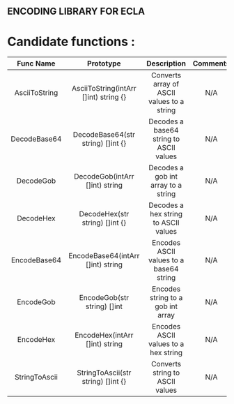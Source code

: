 ## ENCODING LIBRARY FOR ECLA

# Candidate functions :

|   Func Name   |               Prototype               |                Description                 | Comments |
|:-------------:|:-------------------------------------:|:------------------------------------------:|:--------:|
| AsciiToString | AsciiToString(intArr []int) string {} | Converts array of ASCII values to a string |   N/A    |
| DecodeBase64  |   DecodeBase64(str string) []int {}   |  Decodes a base64 string to ASCII values   |   N/A    |
|   DecodeGob   |    DecodeGob(intArr []int) string     |    Decodes a gob int array to a string     |   N/A    |
|   DecodeHex   |    DecodeHex(str string) []int {}     |    Decodes a hex string to ASCII values    |   N/A    |
| EncodeBase64  |   EncodeBase64(intArr []int) string   |  Encodes ASCII values to a base64 string   |   N/A    |
|   EncodeGob   |      EncodeGob(str string) []int      |     Encodes string to a gob int array      |   N/A    |
|   EncodeHex   |    EncodeHex(intArr []int) string     |    Encodes ASCII values to a hex string    |   N/A    |
| StringToAscii |  StringToAscii(str string) []int {}   |      Converts string to ASCII values       |   N/A    |